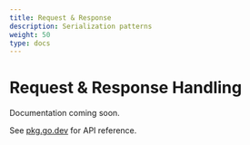 ```yaml
---
title: Request & Response
description: Serialization patterns
weight: 50
type: docs
---
```


# Request & Response Handling

Documentation coming soon.

See [pkg.go.dev](https://pkg.go.dev/github.com/z5labs/humus/rest/rpc) for API reference.
